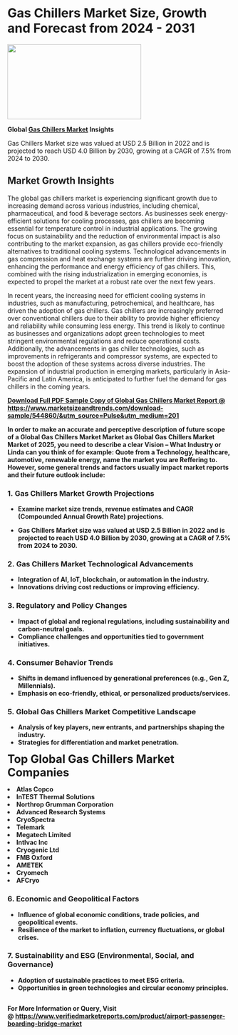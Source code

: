 <H1>Gas Chillers Market Size, Growth and Forecast from 2024 - 2031</H1><img class="aligncenter size-medium wp-image-584254" src="https://thirdeyenews.in/wp-content/uploads/2024/09/Global-Market-Research-300x168.jpeg" alt="" width="300" height="168" /><p><strong>Global&nbsp;<a href="https://www.marketsizeandtrends.com/download-sample/544860/&amp;utm_source=Pulse&amp;utm_medium=201">Gas Chillers Market</a> Insights</strong></p><p>Gas Chillers Market size was valued at USD 2.5 Billion in 2022 and is projected to reach USD 4.0 Billion by 2030, growing at a CAGR of 7.5% from 2024 to 2030.</p><p><h2>Market Growth Insights</h2> <p>The global gas chillers market is experiencing significant growth due to increasing demand across various industries, including chemical, pharmaceutical, and food & beverage sectors. As businesses seek energy-efficient solutions for cooling processes, gas chillers are becoming essential for temperature control in industrial applications. The growing focus on sustainability and the reduction of environmental impact is also contributing to the market expansion, as gas chillers provide eco-friendly alternatives to traditional cooling systems. Technological advancements in gas compression and heat exchange systems are further driving innovation, enhancing the performance and energy efficiency of gas chillers. This, combined with the rising industrialization in emerging economies, is expected to propel the market at a robust rate over the next few years.</p> <p><strong><a href="download_sample_link_here"></a></strong></p> <p>In recent years, the increasing need for efficient cooling systems in industries, such as manufacturing, petrochemical, and healthcare, has driven the adoption of gas chillers. Gas chillers are increasingly preferred over conventional chillers due to their ability to provide higher efficiency and reliability while consuming less energy. This trend is likely to continue as businesses and organizations adopt green technologies to meet stringent environmental regulations and reduce operational costs. Additionally, the advancements in gas chiller technologies, such as improvements in refrigerants and compressor systems, are expected to boost the adoption of these systems across diverse industries. The expansion of industrial production in emerging markets, particularly in Asia-Pacific and Latin America, is anticipated to further fuel the demand for gas chillers in the coming years.</p> <p><strong><a href="get_more_link_here"></p><p><span class=""><strong>Download Full PDF Sample Copy of Global Gas Chillers Market Report</strong> @ <a href="https://www.marketsizeandtrends.com/download-sample/544860/&amp;utm_source=Pulse&amp;utm_medium=201" target="_blank">https://www.marketsizeandtrends.com/download-sample/544860/&amp;utm_source=Pulse&amp;utm_medium=201</a></span></p><p>In order to make an accurate and perceptive description of future scope of a Global&nbsp;Gas Chillers Market Market as Global&nbsp;Gas Chillers Market Market of 2025, you need to describe a clear Vision &ndash; What Industry or Linda can you think of for example: Quote from a Technology, healthcare, automotive, renewable energy, name the market you are Reffering to. However, some general trends and factors usually impact market reports and their future outlook include:</p><h3>1.&nbsp;<strong>Gas Chillers Market Growth Projections</strong></h3><ul><li>Examine market size trends, revenue estimates and CAGR (Compounded Annual Growth Rate) projections.</li><li><p>Gas Chillers Market size was valued at USD 2.5 Billion in 2022 and is projected to reach USD 4.0 Billion by 2030, growing at a CAGR of 7.5% from 2024 to 2030.</p></li></ul><h3>2.&nbsp;<strong>Gas Chillers Market Technological Advancements</strong></h3><ul><li>Integration of AI, IoT, blockchain, or automation in the industry.</li><li>Innovations driving cost reductions or improving efficiency.</li></ul><h3>3.&nbsp;<strong>Regulatory and Policy Changes</strong></h3><ul><li>Impact of global and regional regulations, including sustainability and carbon-neutral goals.</li><li>Compliance challenges and opportunities tied to government initiatives.</li></ul><h3>4.&nbsp;<strong>Consumer Behavior Trends</strong></h3><ul><li>Shifts in demand influenced by generational preferences (e.g., Gen Z, Millennials).</li><li>Emphasis on eco-friendly, ethical, or personalized products/services.</li></ul><h3>5.&nbsp;<strong>Global Gas Chillers Market Competitive Landscape</strong></h3><ul><li>Analysis of key players, new entrants, and partnerships shaping the industry.</li><li>Strategies for differentiation and market penetration.</li></ul><p data-pm-slice="1 1 []"><span style="color: inherit; font-family: inherit; font-size: 25px;">Top Global Gas Chillers Market Companies</span></p><div class="" data-test-id=""><p><li>Atlas Copco</li><li> InTEST Thermal Solutions</li><li> Northrop Grumman Corporation</li><li> Advanced Research Systems</li><li> CryoSpectra</li><li> Telemark</li><li> Megatech Limited</li><li> Intlvac Inc</li><li> Cryogenic Ltd</li><li> FMB Oxford</li><li> AMETEK</li><li> Cryomech</li><li> AFCryo</li></p></div><h3>6.&nbsp;<strong>Economic and Geopolitical Factors</strong></h3><ul><li>Influence of global economic conditions, trade policies, and geopolitical events.</li><li>Resilience of the market to inflation, currency fluctuations, or global crises.</li></ul><h3>7.&nbsp;<strong>Sustainability and ESG (Environmental, Social, and Governance)</strong></h3><ul><li>Adoption of sustainable practices to meet ESG criteria.</li><li>Opportunities in green technologies and circular economy principles.</li></ul><h2><strong style="font-size: 14px;">For More Information or Query, Visit @&nbsp;</strong><a style="background-color: #ffffff; font-size: 14px;" href="https://www.marketsizeandtrends.com/report/gas-chillers-market/" target="_blank">https://www.verifiedmarketreports.com/product/airport-passenger-boarding-bridge-market</a></h2>
